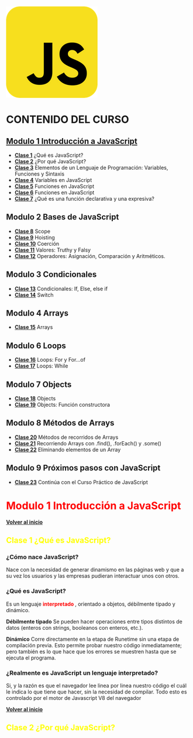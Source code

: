 <!-- IMAGEN DE INICIO -->
<a name="inicio"></a>

![Javascript logo](javascript-logo.png)
<!-- CONTENIDO CURSO -->


# CONTENIDO DEL CURSO
## [Modulo 1 Introducción a JavaScript](#modulo1)

* [**Clase 1**](#clase1)   ¿Qué es JavaScript?
* [**Clase 2**](#clase2) ¿Por qué JavaScript?
* [**Clase 3**](#clase3) Elementos de un Lenguaje de Programación: Variables, Funciones y Sintaxis
* [**Clase 4**](#clase4) Variables en JavaScript 
* [**Clase 5**](#clase5) Funciones en JavaScript
* [**Clase 6**](#clase6) Funciones en JavaScript
* [**Clase 7**](#clase7) ¿Qué es una función declarativa y una expresiva?  
  

## Modulo 2 Bases de JavaScript

* [**Clase 8**](#clase8) Scope
* [**Clase 9**](#clase9) Hoisting
* [**Clase 10**](#clase10) Coerción
* [**Clase 11**](#clase11) Valores: Truthy y Falsy
* [**Clase 12**](#clase12) Operadores: Asignación, Comparación y Aritméticos.

## Modulo 3 Condicionales

* [**Clase 13**](#clase13) Condicionales: If, Else, else if
* [**Clase 14**](#clase14) Switch
  

## Modulo 4 Arrays

* [**Clase 15**](#clase15) Arrays

  
## Modulo 6 Loops
 
* [**Clase 16**](#clase16) Loops: For y For...of
* [**Clase 17**](#clase17) Loops: While


## Modulo 7 Objects

 
* [**Clase 18**](#clase18) Objects
* [**Clase 19**](#clase19) Objects: Función constructora

 
## Modulo 8 Métodos de Arrays

* [**Clase 20**](#clase20) Métodos de recorridos de Arrays
* [**Clase 21**](#clase21) Recorriendo Arrays con .find(), .forEach() y .some()
* [**Clase 22**](#clase22) Eliminando elementos de un Array 


## Modulo 9 Próximos pasos con JavaScript
 
* [**Clase 23**](#clase23) Continúa con el Curso Práctico de JavaScript

<a name="modulo1"></a>

# **<span style="color:red"> Modulo 1 Introducción a JavaScript </span>** 

[**Volver al inicio**](#inicio)
<a name="clase1"></a>
## **<span style="color:yellow"> **Clase 1** ¿Qué es JavaScript? </span>** 

### **¿Cómo nace JavaScript?**

Nace con la necesidad de generar dinamismo en las páginas web y que a su vez los usuarios y las empresas pudieran interactuar unos con otros.

### **¿Qué es JavaScript?**

Es un lenguaje **<span style="color:red"> interpretado </span>**, orientado a objetos, débilmente tipado y dinámico.

**Débilmente tipado** 
Se pueden hacer operaciones entre tipos distintos de datos (enteros con strings, booleanos con enteros, etc.).

**Dinámico**
Corre directamente en la etapa de Runetime sin una etapa de compilación previa. Esto permite probar nuestro código inmediatamente; pero también es lo que hace que los errores se muestren hasta que se ejecuta el programa.

### **¿Realmente es JavaScript un lenguaje interpretado?**

Si, y la razón es que el navegador lee linea por linea nuestro código el cuál le indica lo que tiene que hacer, sin la necesidad de compilar. Todo esto es controlado por el motor de Javascript V8 del navegador

[**Volver al inicio**](#inicio)
<a name="clase2"></a>
## **<span style="color:yellow"> **Clase 2** ¿Por qué JavaScript? </span>** 



 
 